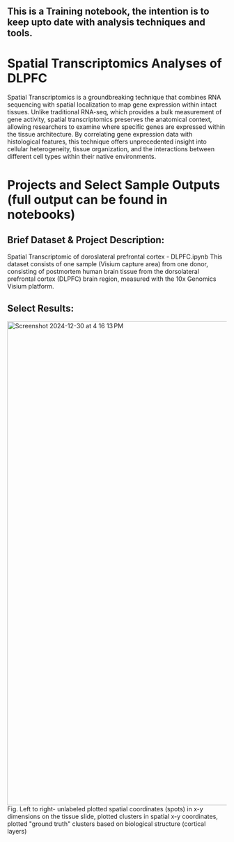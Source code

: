 
## This is a Training notebook, the intention is to keep upto date with analysis techniques and tools. 
# Spatial Transcriptomics Analyses of DLPFC

Spatial Transcriptomics is a groundbreaking technique that combines RNA sequencing with spatial localization to map gene expression within intact tissues. Unlike traditional RNA-seq, which provides a bulk measurement of gene activity, spatial transcriptomics preserves the anatomical context, allowing researchers to examine where specific genes are expressed within the tissue architecture. By correlating gene expression data with histological features, this technique offers unprecedented insight into cellular heterogeneity, tissue organization, and the interactions between different cell types within their native environments.

# Projects and Select Sample Outputs (full output can be found in notebooks)
## Brief Dataset & Project Description: 
Spatial Transcriptomic of doroslateral prefrontal cortex - DLPFC.ipynb
This dataset consists of one sample (Visium capture area) from one donor, consisting of postmortem human brain tissue from the dorsolateral prefrontal cortex (DLPFC) brain region, measured with the 10x Genomics Visium platform. 

## Select Results: 
<img width="1111" alt="Screenshot 2024-12-30 at 4 16 13 PM" src="https://github.com/user-attachments/assets/496b234c-37f2-44d4-8f29-76290cb7b07e" />
Fig. Left to right- unlabeled plotted spatial coordinates (spots) in x-y dimensions on the tissue slide, plotted clusters in spatial x-y coordinates, plotted "ground truth" clusters based on biological structure (cortical layers)
